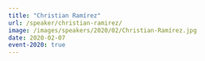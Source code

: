 ```yaml
---
title: "Christian Ramírez"
url: /speaker/christian-ramirez/
image: /images/speakers/2020/02/Christian-Ramírez.jpg
date: 2020-02-07
event-2020: true
---
```


